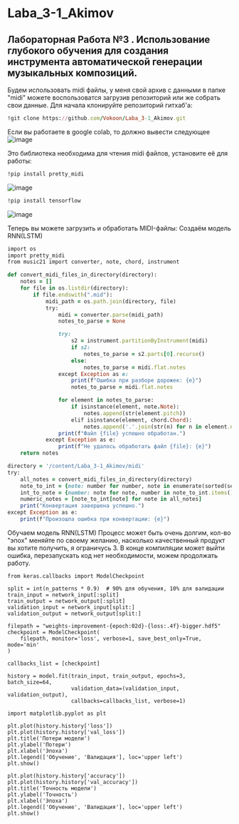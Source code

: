 # Laba_3-1_Akimov
## Лабораторная Работа №3 . Использование глубокого обучения для создания инструмента автоматической генерации музыкальных композиций.

Будем использовать midi файлы, у меня свой архив с данными в папке "midi" можете воспользоватся загрузив репозиторий или же собрать свои данные.
Для начала клонируйте репозиторий гитхаб'а:
```Ruby
!git clone https://github.com/Vokoon/Laba_3-1_Akimov.git
```
Если вы работаете в google colab, то должно вывести следующее
![image](https://github.com/Vokoon/Laba_3-1_Akimov/assets/120046709/ad1c33af-faad-4475-b419-62710aca6738)

Это библиотека необходима для чтения midi файлов, установите её для работы:
```Ruby
!pip install pretty_midi
```
![image](https://github.com/Vokoon/Laba_3-1_Akimov/assets/120046709/ec1d1c8a-4e58-436d-9f96-a10a06a80120)

```Ruby
!pip install tensorflow
```
![image](https://github.com/Vokoon/Laba_3-1_Akimov/assets/120046709/d074ea73-a3ab-479c-9c73-1d16ac646c19)

Теперь вы можете загрузить и обработать MIDI-файлы:
Создаём модель RNN(LSTM)
```Ruby
import os
import pretty_midi
from music21 import converter, note, chord, instrument

def convert_midi_files_in_directory(directory):
    notes = []
    for file in os.listdir(directory):
        if file.endswith(".mid"):
            midi_path = os.path.join(directory, file)
            try:
                midi = converter.parse(midi_path)
                notes_to_parse = None

                try: 
                    s2 = instrument.partitionByInstrument(midi)
                    if s2:  
                        notes_to_parse = s2.parts[0].recurse() 
                    else:
                        notes_to_parse = midi.flat.notes
                except Exception as e:  
                    print(f"Ошибка при разборе дорожек: {e}")
                    notes_to_parse = midi.flat.notes

                for element in notes_to_parse:
                    if isinstance(element, note.Note):
                        notes.append(str(element.pitch))
                    elif isinstance(element, chord.Chord):
                        notes.append('.'.join(str(n) for n in element.normalOrder))
                print(f"Файл {file} успешно обработан.")
            except Exception as e:
                print(f"Не удалось обработать файл {file}: {e}")
    return notes

directory = '/content/Laba_3-1_Akimov/midi'
try:
    all_notes = convert_midi_files_in_directory(directory)
    note_to_int = {note: number for number, note in enumerate(sorted(set(all_notes)))}
    int_to_note = {number: note for note, number in note_to_int.items()}
    numeric_notes = [note_to_int[note] for note in all_notes]
    print("Конвертация завершена успешно.")
except Exception as e:
    print(f"Произошла ошибка при конвертации: {e}")
```
Обучаем модель RNN(LSTM)
Процесс может быть очень долгим, кол-во "эпох" меняйте по своему желанию, насколько качественный продукт вы хотите получить, я ограничусь 3.
В конце компиляции может выйти ошибка, перезапускать код нет необходимости, можем продолжать работу.

```Rudy
from keras.callbacks import ModelCheckpoint

split = int(n_patterns * 0.9)  # 90% для обучения, 10% для валидации
train_input = network_input[:split]
train_output = network_output[:split]
validation_input = network_input[split:]
validation_output = network_output[split:]

filepath = "weights-improvement-{epoch:02d}-{loss:.4f}-bigger.hdf5"
checkpoint = ModelCheckpoint(
    filepath, monitor='loss', verbose=1, save_best_only=True, mode='min'
)

callbacks_list = [checkpoint]

history = model.fit(train_input, train_output, epochs=3, batch_size=64,
                    validation_data=(validation_input, validation_output),
                    callbacks=callbacks_list, verbose=1)

import matplotlib.pyplot as plt

plt.plot(history.history['loss'])
plt.plot(history.history['val_loss'])
plt.title('Потери модели')
plt.ylabel('Потери')
plt.xlabel('Эпоха')
plt.legend(['Обучение', 'Валидация'], loc='upper left')
plt.show()

plt.plot(history.history['accuracy'])
plt.plot(history.history['val_accuracy'])
plt.title('Точность модели')
plt.ylabel('Точность')
plt.xlabel('Эпоха')
plt.legend(['Обучение', 'Валидация'], loc='upper left')
plt.show()
```
